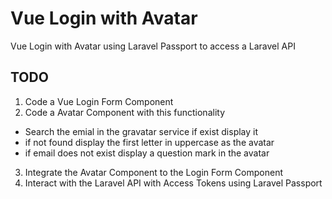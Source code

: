 # Vue Login with Avatar
Vue Login with Avatar using Laravel Passport to access a Laravel API

## TODO
1. Code a Vue Login Form Component
2. Code a Avatar Component with this functionality
- Search the emial in the gravatar service if exist display it
- if not found display the first letter in uppercase as the avatar
- if email does not exist display a question mark in the avatar
3. Integrate the Avatar Component to the Login Form Component
4. Interact with the Laravel API with Access Tokens using Laravel Passport